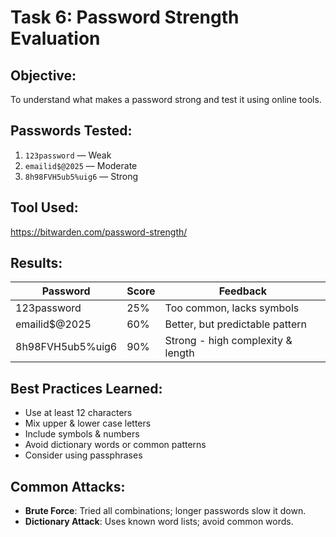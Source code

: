 # Task 6: Password Strength Evaluation

## Objective:
To understand what makes a password strong and test it using online tools.

## Passwords Tested:
1. `123password` — Weak
2. `emailid$@2025` — Moderate
3. `8h98FVH5ub5%uig6` — Strong

## Tool Used:
https://bitwarden.com/password-strength/

## Results:
| Password         | Score | Feedback                           |
|------------------|-------|------------------------------------|
| 123password      | 25%   | Too common, lacks symbols          |
| emailid$@2025    | 60%   | Better, but predictable pattern    |
| 8h98FVH5ub5%uig6 | 90%   | Strong - high complexity & length  |

## Best Practices Learned:
- Use at least 12 characters
- Mix upper & lower case letters
- Include symbols & numbers
- Avoid dictionary words or common patterns
- Consider using passphrases

## Common Attacks:
- **Brute Force**: Tried all combinations; longer passwords slow it down.
- **Dictionary Attack**: Uses known word lists; avoid common words.
